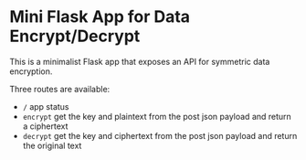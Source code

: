 # Mini Flask App for Data Encrypt/Decrypt

This is a minimalist Flask app that exposes an API for symmetric data encryption.

Three routes are available:

- `/` app status
- `encrypt` get the key and plaintext from the post json payload and return a ciphertext
- `decrypt` get the key and ciphertext from the post json payload and return the original text